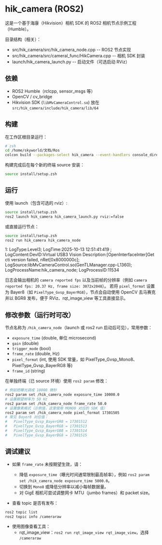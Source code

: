 # hik_camera (ROS2)

这是一个基于海康（Hikvision）相机 SDK 的 ROS2 相机节点示例工程（Humble）。

目录结构（相关）：
- src/hik_camera/src/hik_camera_node.cpp  -- ROS2 节点实现
- src/hik_camera/src/cameral_func/HikCamera.cpp -- 相机 SDK 封装
- launch/hik_camera_launch.py -- 启动文件（可选启动 RViz）

## 依赖
- ROS2 Humble（rclcpp, sensor_msgs 等）
- OpenCV / cv_bridge
- Hikvision SDK (`libMvCameraControl.so`) 放在 `src/hik_camera/include/hik_camera/lib/64`

## 构建
在工作区根目录运行：

```bash
# zsh
cd /home/skyworld/文档/Ros
colcon build --packages-select hik_camera --event-handlers console_direct+
```

构建完成后在每个新的终端 source 安装：

```bash
source install/setup.zsh
```

## 运行
使用 launch（包含可选的 rviz）:

```bash
source install/setup.zsh
ros2 launch hik_camera hik_camera_launch.py rviz:=false
```

或直接运行节点：

```bash
source install/setup.zsh
ros2 run hik_camera hik_camera_node
```
1:  LogType:Level3;  LogTime:2025-10-13 12:51:41:419 ;  LogContent:DevID:Virtual USB3 Vision  Description:[OpenInterfaceInter]Get cti version failed, nRet[0x8000000c];  LogSource:libMvCameraControl.so(GenTLManager.cpp-L1360);  LogProcessName:hik_camera_node;  LogProcessID:11534

日志会输出相机的 `camera reported fps` 以及当前帧的分辨率（例如 `camera reported fps: 20.37 Hz, frame size: 3072x2048`）。
若将 `pixel_format` 设置为 Bayer8（如 `PixelType_Gvsp_BayerRG8`），节点会自动使用 OpenCV 去马赛克并以 BGR8 发布，便于 RViz、rqt_image_view 等工具直接显示。

## 修改参数（运行时可改）
节点名称为 `/hik_camera_node`（launch 或 ros2 run 启动后可见），常用参数：

- `exposure_time` (double, 单位 microsecond)
- `gain` (double)
- `trigger_mode` (bool)
- `frame_rate` (double, Hz)
- `pixel_format` (int, 使用 SDK 常量，如 PixelType_Gvsp_Mono8、PixelType_Gvsp_BayerRG8 等)
- `frame_id` (string)

在单独终端（已 source 环境）使用 `ros2 param` 修改：

```bash
# 例如把曝光调成 10000 微秒
ros2 param set /hik_camera_node exposure_time 10000.0
# 设置期望帧率为 50 Hz
ros2 param set /hik_camera_node frame_rate 50.0
# 设置像素格式（示例值，这里使用 MONO8 对应的 SDK 值）
ros2 param set /hik_camera_node pixel_format 17301505
# 常见 Bayer8 对应值：
#   PixelType_Gvsp_BayerGR8 = 17301512
#   PixelType_Gvsp_BayerRG8 = 17301513
#   PixelType_Gvsp_BayerGB8 = 17301514
#   PixelType_Gvsp_BayerBG8 = 17301515
```


## 调试建议
- 如果 `frame_rate` 未按期望生效，请：
  - 降低 `exposure_time`（曝光时间通常限制最高帧率），例如 `ros2 param set /hik_camera_node exposure_time 5000.0`。
  - 切换到 `Mono8` 或降低分辨率以减小每帧数据量。
  - 对 GigE 相机可尝试调整网卡 MTU（jumbo frames）和 packet size。

- 查看 topic 是否有发布：

```bash
ros2 topic list
ros2 topic info /cameraraw
```

- 使用图像查看工具：
  - rqt_image_view：`ros2 run rqt_image_view rqt_image_view`，选择 `/cameraraw`

